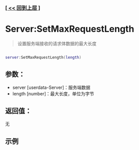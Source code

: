 ### [[ << 回到上层 ]](index.md)

# Server:SetMaxRequestLength

> 设置服务端接收的请求体数据的最大长度

```lua

server:SetMaxRequestLength(length)

```

## 参数：

+ server [userdata-Server]：服务端数据
+ length [number]：最大长度，单位为字节

## 返回值：

无

## 示例

```lua

```